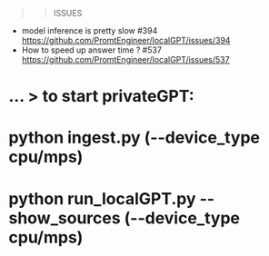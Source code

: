 >> ISSUES
* model inference is pretty slow #394
https://github.com/PromtEngineer/localGPT/issues/394
* How to speed up answer time ? #537
https://github.com/PromtEngineer/localGPT/issues/537

# ... > to start privateGPT:
# python ingest.py (--device_type cpu/mps)
# python run_localGPT.py --show_sources (--device_type cpu/mps)